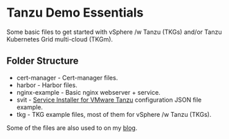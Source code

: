 # Tanzu Demo Essentials
Some basic files to get started with vSphere /w Tanzu (TKGs) and/or Tanzu Kubernetes Grid multi-cloud (TKGm).

## Folder Structure
* cert-manager - Cert-manager files.
* harbor - Harbor files.
* nginx-example - Basic nginx webserver + service.
* svit - [Service Installer for VMware Tanzu](https://docs.vmware.com/en/Service-Installer-for-VMware-Tanzu/index.html) configuration JSON file example. 
* tkg - TKG example files, most of them for vSphere /w Tanzu (TKGs).

Some of the files are also used to on my [blog](https://www.viktorious.nl).
